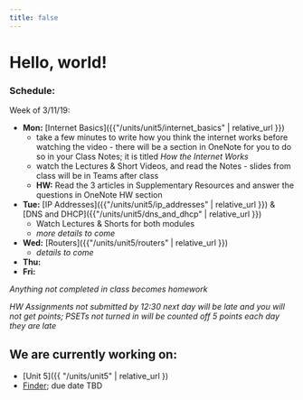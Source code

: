 ```yaml
---
title: false
---
```


# Hello, world!

### Schedule:

Week of 3/11/19:
  - **Mon:** [Internet Basics]({{"/units/unit5/internet_basics" | relative_url }})
    - take a few minutes to write how you think the internet works before watching the video  - there will be a section in OneNote for you to do so in your Class Notes; it is titled *How the Internet Works*
    - watch the Lectures & Short Videos, and read the Notes - slides from class will be in Teams after class
    - **HW:** Read the 3 articles in Supplementary Resources and answer the questions in OneNote HW section
  - **Tue:** [IP Addresses]({{"/units/unit5/ip_addresses" | relative_url }}) & [DNS and DHCP]({{"/units/unit5/dns_and_dhcp" | relative_url }})
    - Watch Lectures & Shorts for both modules
    - *more details to come*
  - **Wed:** [Routers]({{"/units/unit5/routers" | relative_url }})
    - *details to come*
  - **Thu:**
  - **Fri:**

  *Anything not completed in class becomes homework*

  *HW Assignments not submitted by 12:30 next day will be late and you will not get points; PSETs not turned in will be counted off 5 points each day they are late*


## We are currently working on:
* [Unit 5]({{ "/units/unit5" | relative_url })
* [Finder](https://docs.cs50.net/2018/ap/problems/finder/finder.html); due date TBD


<!--
This is CS50 AP, Harvard University's introduction to the intellectual enterprises of computer science and the art of programming for students in high school, which satisfies the College Board's new AP CS Principles curriculum framework.
-->
<!--
<iframe src="https://www.youtube.com/embed/tZxLMIk_SaY?playlist=GAB6Gm7pTTA"></iframe>
-->
